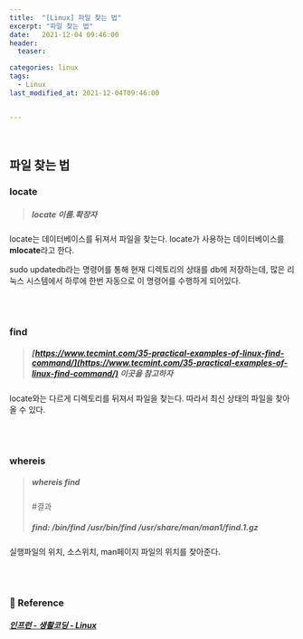 ```yaml
---
title:  "[Linux] 파일 찾는 법"
excerpt: "파일 찾는 법"
date:   2021-12-04 09:46:00 
header:
  teaser:

categories: linux
tags:
  - Linux
last_modified_at: 2021-12-04T09:46:00


---
```


<br/>

## 파일 찾는 법

### locate  

> ##### locate 이름.확장자

locate는 데이터베이스를 뒤져서 파일을 찾는다. locate가 사용하는 데이터베이스를 **mlocate**라고 한다. 

sudo updatedb라는 명령어를 통해 현재 디렉토리의 상태를 db에 저장하는데, 많은 리눅스 시스템에서 하루에 한번 자동으로 이 명령어를 수행하게 되어있다.

<br/>

<br/>

### find 

> ##### [https://www.tecmint.com/35-practical-examples-of-linux-find-command/](https://www.tecmint.com/35-practical-examples-of-linux-find-command/) 이곳을 참고하자

locate와는 다르게 디렉토리를 뒤져서 파일을 찾는다. 따라서 최신 상태의 파일을 찾아올 수 있다.

<br/>

<br/>

### whereis

> ##### whereis find 
>
> #결과
>
> ##### 	find: /bin/find /usr/bin/find /usr/share/man/man1/find.1.gz

실행파일의 위치, 소스위치, man페이지 파일의 위치를 찾아준다.

<br/>

<br/>

### 📔 Reference

##### [인프런 - 생활코딩 - Linux](https://www.inflearn.com/course/%EC%83%9D%ED%99%9C%EC%BD%94%EB%94%A9-%EB%A6%AC%EB%88%85%EC%8A%A4-%EA%B0%95%EC%A2%8C/dashboard)

